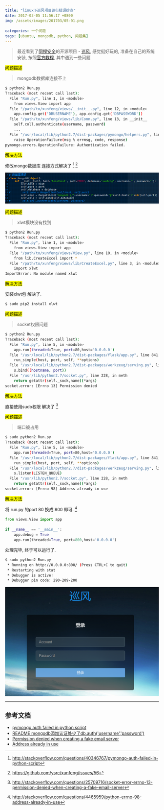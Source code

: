 ```yaml
---
title: "linux下巡风项目运行错误排查"
date: 2017-03-05 11:56:17 +0800
img: /assets/images/201703/05-01.png

categories: 一个问题
tags: [ubuntu, mongodb, python, 问题集]
---
```


>最近看到了[同程安全](http://mp.weixin.qq.com/s/sFDY8vzonIW2gAcw0CCkzQ)的开源项目 - [巡风](https://github.com/ysrc/xunfeng), 感觉挺好玩的, 准备在自己的系统安装, 按照[官方教程](https://github.com/ysrc/xunfeng/blob/master/docs/install/Linux.md), 其中遇到一些问题

<mark>问题描述</mark>

> mongodb数据库连接不上
```bash
$ python2 Run.py
Traceback (most recent call last):
  File "Run.py", line 1, in <module>
    from views.View import app
  File "/path/to/xunfeng/views/__init__.py", line 12, in <module>
    app.config.get('DBUSERNAME'), app.config.get('DBPASSWORD'))
  File "/path/to/xunfeng/views/lib/Conn.py", line 13, in __init__
    self.coll.authenticate(username, password)
    ...
  File "/usr/local/lib/python2.7/dist-packages/pymongo/helpers.py", line 210, in _check_command_response
    raise OperationFailure(msg % errmsg, code, response)
pymongo.errors.OperationFailure: Authentication failed.
```

<mark>解决方法</mark>

修改mongo数据库 连接方式解决了 [^1] [^1.1]

![巡风](/assets/images/201703/05-01.png)

<mark>问题描述</mark>

> xlwt模块没有找到
```bash
$ python2 Run.py                                                          1 ↵
Traceback (most recent call last):
  File "Run.py", line 1, in <module>
    from views.View import app
  File "/path/to/xunfeng/views/View.py", line 10, in <module>
    from lib.CreateExcel import *
  File "/path/to/xunfeng/views/lib/CreateExcel.py", line 3, in <module>
    import xlwt
ImportError: No module named xlwt
```

<mark>解决方法</mark>

安装xlwt包 解决了.
```bash
$ sudo pip2 install xlwt
```

<mark>问题描述</mark>

>socket权限问题
```bash
$ python2 Run.py        
Traceback (most recent call last):
  File "Run.py", line 5, in <module>
    app.run(threaded=True, port=80,host='0.0.0.0')
  File "/usr/local/lib/python2.7/dist-packages/flask/app.py", line 841, in run
    run_simple(host, port, self, **options)
  File "/usr/local/lib/python2.7/dist-packages/werkzeug/serving.py", line 691, in run_simple
    s.bind((hostname, port))
  File "/usr/lib/python2.7/socket.py", line 228, in meth
    return getattr(self._sock,name)(*args)
socket.error: [Errno 13] Permission denied
```

<mark>解决方法</mark>

直接使用sudo权限 解决了 [^2]

<mark>问题描述</mark>

>端口被占用
```bash
$ sudo python2 Run.py                                                     1 ↵
Traceback (most recent call last):
  File "Run.py", line 5, in <module>
    app.run(threaded=True, port=80,host='0.0.0.0')
  File "/usr/local/lib/python2.7/dist-packages/flask/app.py", line 841, in run
    run_simple(host, port, self, **options)
  File "/usr/local/lib/python2.7/dist-packages/werkzeug/serving.py", line 699, in run_simple
    s.listen(LISTEN_QUEUE)
  File "/usr/lib/python2.7/socket.py", line 228, in meth
    return getattr(self._sock,name)(*args)
socket.error: [Errno 98] Address already in use
```

<mark>解决方法</mark>

将 run.py 的port 80 换成 800 即可. [^3]

```python
from views.View import app

if __name__ == '__main__':
    app.debug = True
    app.run(threaded=True, port=800,host='0.0.0.0')
```

处理完毕, 终于可以运行了.

```bash
$ sudo python2 Run.py
 * Running on http://0.0.0.0:800/ (Press CTRL+C to quit)
 * Restarting with stat
 * Debugger is active!
 * Debugger pin code: 290-209-200
```

![巡风](/assets/images/201703/05-02.png)

---
## 参考文档
- [pymongo auth failed in python script](http://stackoverflow.com/questions/40346767/pymongo-auth-failed-in-python-script)
- [README mongodb添加认证处少了db.auth('username','password')](https://github.com/ysrc/xunfeng/issues/56)
- [Permission denied when creating a fake email server](http://stackoverflow.com/questions/25709716/socket-error-errno-13-permission-denied-when-creating-a-fake-email-server)
- [Address already in use](http://stackoverflow.com/questions/4465959/python-errno-98-address-already-in-use)

[^1]: http://stackoverflow.com/questions/40346767/pymongo-auth-failed-in-python-script
[^1.1]: https://github.com/ysrc/xunfeng/issues/56
[^2]: http://stackoverflow.com/questions/25709716/socket-error-errno-13-permission-denied-when-creating-a-fake-email-server
[^3]: http://stackoverflow.com/questions/4465959/python-errno-98-address-already-in-use
